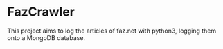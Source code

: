 # FazCrawler

This project aims to log the articles of faz.net with python3, logging them onto a MongoDB database. 